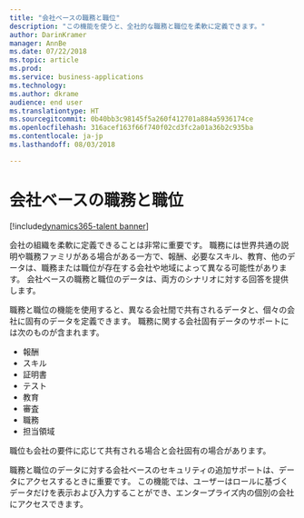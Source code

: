 ```yaml
---
title: "会社ベースの職務と職位"
description: "この機能を使うと、全社的な職務と職位を柔軟に定義できます。"
author: DarinKramer
manager: AnnBe
ms.date: 07/22/2018
ms.topic: article
ms.prod: 
ms.service: business-applications
ms.technology: 
ms.author: dkrame
audience: end user
ms.translationtype: HT
ms.sourcegitcommit: 0b40bb3c98145f5a260f412701a884a5936174ce
ms.openlocfilehash: 316acef163f66f740f02cd3fc2a01a36b2c935ba
ms.contentlocale: ja-jp
ms.lasthandoff: 08/03/2018

---
```


# <a name="company-based-jobs-and-positions"></a>会社ベースの職務と職位

[!include[dynamics365-talent banner](../includes/dynamics365-talent.md)]

会社の組織を柔軟に定義できることは非常に重要です。 職務には世界共通の説明や職務ファミリがある場合がある一方で、報酬、必要なスキル、教育、他のデータは、職務または職位が存在する会社や地域によって異なる可能性があります。 会社ベースの職務と職位のデータは、両方のシナリオに対する回答を提供します。

職務と職位の機能を使用すると、異なる会社間で共有されるデータと、個々の会社に固有のデータを定義できます。 職務に関する会社固有データのサポートには次のものが含まれます。

-   報酬
-   スキル
-   証明書
-   テスト
-   教育
-   審査
-   職務
-   担当領域

職位も会社の要件に応じて共有される場合と会社固有の場合があります。

職務と職位のデータに対する会社ベースのセキュリティの追加サポートは、データにアクセスするときに重要です。 この機能では、ユーザーはロールに基づくデータだけを表示および入力することができ、エンタープライズ内の個別の会社にアクセスできます。



